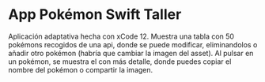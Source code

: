 # App Pokémon Swift Taller
Aplicación adaptativa hecha con xCode 12. Muestra una tabla con 50 pokémons recogidos de una api, donde se puede modificar, eliminandolos o añadir otro pokémon (habría que cambiar la imagen del asset). Al pulsar en un pokémon, se muestra el con más detalle, donde puedes copiar el nombre del pokémon o compartir la imagen.
